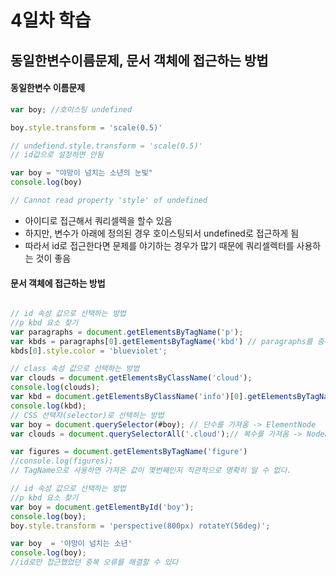 
# 4일차 학습 

## 동일한변수이름문제, 문서 객체에 접근하는 방법

#### 동일한변수 이름문제
``` js 
var boy; //호이스팅 undefined

boy.style.transform = 'scale(0.5)'

// undefiend.style.transform = 'scale(0.5)' 
// id값으로 설정하면 안됨 

var boy = "야망이 넘치는 소년의 눈빛"
console.log(boy)

// Cannot read property 'style' of undefined
```

* 아이디로 접근해서 쿼리셀렉을 할수 있음
* 하지만, 변수가 아래에 정의된 경우 호이스팅되서 undefined로 접근하게 됨
* 따라서 id로 접근한다면 문제를 야기하는 경우가 많기 때문에 쿼리셀렉터를 사용하는 것이 좋음 


#### 문서 객체에 접근하는 방법 

``` js 

// id 속성 값으로 선택하는 방법
//p kbd 요소 찾기 
var paragraphs = document.getElementsByTagName('p');
var kbds = paragraphs[0].getElementsByTagName('kbd') // paragraphs를 중복으로 TagName을 가져올 수 없다
kbds[0].style.color = 'blueviolet';

// class 속성 값으로 선택하는 방법
var clouds = document.getElementsByClassName('cloud');
console.log(clouds);
var kbd = document.getElementsByClassName('info')[0].getElementsByTagName('kbd')[0];
console.log(kbd);
// CSS 선택자(selector)로 선택하는 방법
var boy = document.querySelector(#boy); // 단수를 가져옴 -> ElementNode
var clouds = document.querySelectorAll('.cloud');// 복수를 가져옴 -> NodeList

```
```js 
var figures = document.getElementsByTagName('figure')
//console.log(figures);
// TagName으로 사용하면 가져온 값이 몇번째인지 직관적으로 명확히 알 수 없다.

// id 속성 값으로 선택하는 방법
//p kbd 요소 찾기 
var boy = document.getElementById('boy');
console.log(boy);
boy.style.transform = 'perspective(800px) rotateY(56deg)';

var boy  = '야망이 넘치는 소년'
console.log(boy);
//id로만 접근했었던 중복 오류를 해결할 수 있다
```